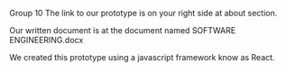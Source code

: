 Group 10
The link to our prototype is on your right side at about section.

Our written document is at the document named SOFTWARE ENGINEERING.docx 


We created this prototype using a javascript framework know as React.






